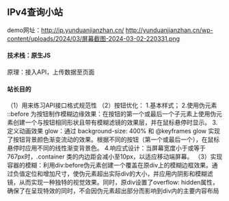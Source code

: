 ## IPv4查询小站
demo网址：http://ip.yunduanjianzhan.cn/
http://yunduanjianzhan.cn/wp-content/uploads/2024/03/屏幕截图-2024-03-02-220331.png

#### 技术栈：原生JS
原理：接入API，上传数据至页面
#### 站长目的
（1）用来练习API接口格式规范性
（2）按钮优化：
1.基本样式；
2.使用伪元素 ::before 为按钮制作模糊边缘效果：在按钮的第一个或最后一个子元素上使用伪元素创建一个与按钮相同形状且带有模糊滤镜的效果层，并在鼠标悬停时显示。
3.定义动画效果 glow：通过 background-size: 400% 和 @keyframes glow 实现了按钮背景颜色渐变流动的效果。根据不同的按钮（第一个或最后一个），在鼠标悬停时应用不同的线性渐变背景色。
4.响应式设计：当屏幕宽度小于或等于767px时，.container 类的内边距会减小至10px，以适应移动端屏幕。
（3）实现容器的模糊：利用div:before伪元素创建一个覆盖在原div上的模糊边框效果。通过负值定位和增加尺寸，使伪元素超出实际div的大小，并应用内阴影和模糊滤镜，从而实现一种独特的视觉效果。同时，原div设置了overflow: hidden属性，确保了在呈现特效的同时，不会因伪元素超出部分而影响到div内的主要内容布局
